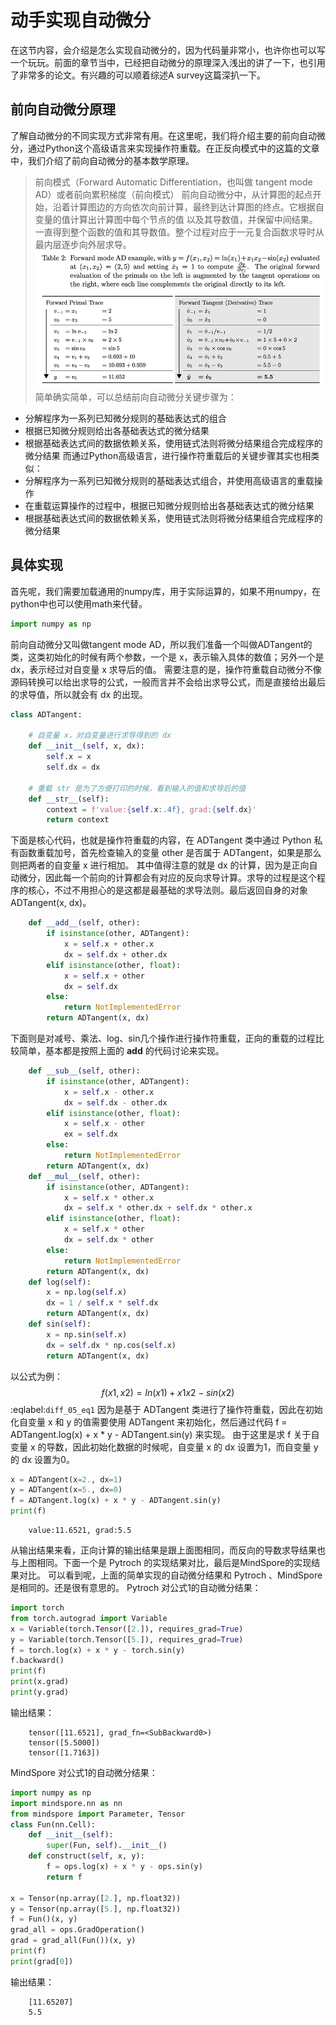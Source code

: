 <!--适用于[License](https://github.com/chenzomi12/DeepLearningSystem/blob/main/LICENSE)版权许可-->
# 动手实现自动微分
在这节内容，会介绍是怎么实现自动微分的，因为代码量非常小，也许你也可以写一个玩玩。前面的章节当中，已经把自动微分的原理深入浅出的讲了一下，也引用了非常多的论文。有兴趣的可以顺着综述A survey这篇深扒一下。
## 前向自动微分原理
了解自动微分的不同实现方式非常有用。在这里呢，我们将介绍主要的前向自动微分，通过Python这个高级语言来实现操作符重载。在正反向模式中的这篇的文章中，我们介绍了前向自动微分的基本数学原理。
> 前向模式（Forward Automatic Differentiation，也叫做 tangent mode AD）或者前向累积梯度（前向模式）
前向自动微分中，从计算图的起点开始，沿着计算图边的方向依次向前计算，最终到达计算图的终点。它根据自变量的值计算出计算图中每个节点的值 以及其导数值，并保留中间结果。一直得到整个函数的值和其导数值。整个过程对应于一元复合函数求导时从最内层逐步向外层求导。
![](images/autodiff04.png)
简单确实简单，可以总结前向自动微分关键步骤为：
- 分解程序为一系列已知微分规则的基础表达式的组合
- 根据已知微分规则给出各基础表达式的微分结果
- 根据基础表达式间的数据依赖关系，使用链式法则将微分结果组合完成程序的微分结果
而通过Python高级语言，进行操作符重载后的关键步骤其实也相类似：
- 分解程序为一系列已知微分规则的基础表达式组合，并使用高级语言的重载操作
- 在重载运算操作的过程中，根据已知微分规则给出各基础表达式的微分结果
-  根据基础表达式间的数据依赖关系，使用链式法则将微分结果组合完成程序的微分结果
## 具体实现
首先呢，我们需要加载通用的numpy库，用于实际运算的，如果不用numpy，在python中也可以使用math来代替。

```python
import numpy as np
```
前向自动微分又叫做tangent mode AD，所以我们准备一个叫做ADTangent的类，这类初始化的时候有两个参数，一个是 x，表示输入具体的数值；另外一个是 dx，表示经过对自变量 x 求导后的值。
需要注意的是，操作符重载自动微分不像源码转换可以给出求导的公式，一般而言并不会给出求导公式，而是直接给出最后的求导值，所以就会有 dx 的出现。

```python
class ADTangent:
    
    # 自变量 x，对自变量进行求导得到的 dx
    def __init__(self, x, dx):
        self.x = x
        self.dx = dx
    
    # 重载 str 是为了方便打印的时候，看到输入的值和求导后的值
    def __str__(self):
        context = f'value:{self.x:.4f}, grad:{self.dx}'
        return context
```
下面是核心代码，也就是操作符重载的内容，在 ADTangent 类中通过 Python 私有函数重载加号，首先检查输入的变量 other 是否属于 ADTangent，如果是那么则把两者的自变量 x 进行相加。
其中值得注意的就是 dx 的计算，因为是正向自动微分，因此每一个前向的计算都会有对应的反向求导计算。求导的过程是这个程序的核心，不过不用担心的是这都是最基础的求导法则。最后返回自身的对象 ADTangent(x, dx)。

```python
    def __add__(self, other):
        if isinstance(other, ADTangent):
            x = self.x + other.x
            dx = self.dx + other.dx
        elif isinstance(other, float):
            x = self.x + other
            dx = self.dx
        else:
            return NotImplementedError
        return ADTangent(x, dx)
```
下面则是对减号、乘法、log、sin几个操作进行操作符重载，正向的重载的过程比较简单，基本都是按照上面的 __add__ 的代码讨论来实现。

```python
    def __sub__(self, other):
        if isinstance(other, ADTangent):
            x = self.x - other.x
            dx = self.dx - other.dx
        elif isinstance(other, float):
            x = self.x - other
            ex = self.dx
        else:
            return NotImplementedError
        return ADTangent(x, dx)
    def __mul__(self, other):
        if isinstance(other, ADTangent):
            x = self.x * other.x
            dx = self.x * other.dx + self.dx * other.x
        elif isinstance(other, float):
            x = self.x * other
            dx = self.dx * other
        else:
            return NotImplementedError
        return ADTangent(x, dx)
    def log(self):
        x = np.log(self.x)
        dx = 1 / self.x * self.dx
        return ADTangent(x, dx)
    def sin(self):
        x = np.sin(self.x)
        dx = self.dx * np.cos(self.x)
        return ADTangent(x, dx)
```
以公式为例：
$$ f(x1,x2)=ln(x1)+x1x2−sin(x2) $$
:eqlabel:`diff_05_eq1`
因为是基于 ADTangent 类进行了操作符重载，因此在初始化自变量 x 和 y 的值需要使用 ADTangent 来初始化，然后通过代码 f = ADTangent.log(x) + x * y - ADTangent.sin(y) 来实现。
由于这里是求 f 关于自变量 x 的导数，因此初始化数据的时候呢，自变量 x 的 dx 设置为1，而自变量 y 的 dx 设置为0。

```python
x = ADTangent(x=2., dx=1)
y = ADTangent(x=5., dx=0)
f = ADTangent.log(x) + x * y - ADTangent.sin(y)
print(f)
```
```text
    value:11.6521, grad:5.5
```
从输出结果来看，正向计算的输出结果是跟上面图相同，而反向的导数求导结果也与上图相同。下面一个是 Pytroch 的实现结果对比，最后是MindSpore的实现结果对比。
可以看到呢，上面的简单实现的自动微分结果和 Pytroch 、MindSpore是相同的。还是很有意思的。
Pytroch 对公式1的自动微分结果：
```python
import torch
from torch.autograd import Variable
x = Variable(torch.Tensor([2.]), requires_grad=True)
y = Variable(torch.Tensor([5.]), requires_grad=True)
f = torch.log(x) + x * y - torch.sin(y)
f.backward()
print(f)
print(x.grad)
print(y.grad)
```
输出结果：
```text
    tensor([11.6521], grad_fn=<SubBackward0>)
    tensor([5.5000])
    tensor([1.7163])
```
MindSpore 对公式1的自动微分结果：
```python
import numpy as np
import mindspore.nn as nn
from mindspore import Parameter, Tensor
class Fun(nn.Cell):
    def __init__(self):
        super(Fun, self).__init__()
    def construct(self, x, y):
        f = ops.log(x) + x * y - ops.sin(y)
        return f
    
x = Tensor(np.array([2.], np.float32))
y = Tensor(np.array([5.], np.float32))
f = Fun()(x, y)
grad_all = ops.GradOperation()
grad = grad_all(Fun())(x, y)
print(f)
print(grad[0])
```
输出结果：
```text
    [11.65207]
    5.5
```

